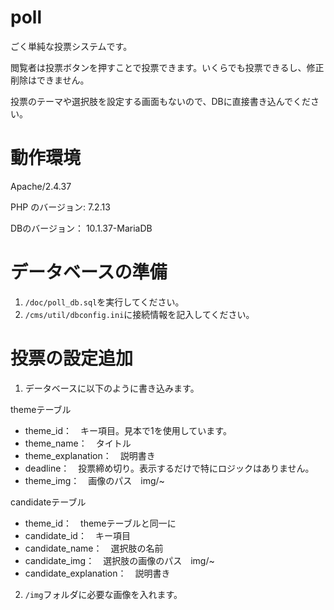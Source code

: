 # poll
ごく単純な投票システムです。

閲覧者は投票ボタンを押すことで投票できます。いくらでも投票できるし、修正削除はできません。

投票のテーマや選択肢を設定する画面もないので、DBに直接書き込んでください。

# 動作環境

Apache/2.4.37 

PHP のバージョン: 7.2.13

DBのバージョン： 10.1.37-MariaDB


# データベースの準備

1. `/doc/poll_db.sql`を実行してください。
2. `/cms/util/dbconfig.ini`に接続情報を記入してください。

# 投票の設定追加

1. データベースに以下のように書き込みます。

themeテーブル
- theme_id：　キー項目。見本で1を使用しています。
- theme_name：　タイトル
- theme_explanation：　説明書き
- deadline：　投票締め切り。表示するだけで特にロジックはありません。
- theme_img：　画像のパス　img/~

candidateテーブル
- theme_id：　themeテーブルと同一に
- candidate_id：　キー項目
- candidate_name：　選択肢の名前
- candidate_img：　選択肢の画像のパス　img/~
- candidate_explanation：　説明書き

2. `/img`フォルダに必要な画像を入れます。
